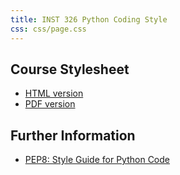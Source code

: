 ```yaml
---
title: INST 326 Python Coding Style
css: css/page.css
---
```


## Course Stylesheet

- [HTML version](style-guide.html)
- [PDF version](style-guide.pdf)

## Further Information

- [PEP8: Style Guide for Python Code](https://www.python.org/dev/peps/pep-0008/)
